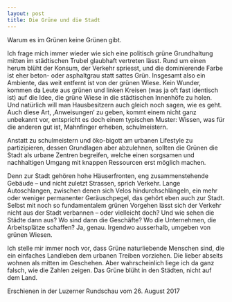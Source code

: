 ```yaml
---
layout: post
title: Die Grüne und die Stadt
---
```


Warum es im Grünen keine Grünen gibt.

Ich frage mich immer wieder wie sich eine politisch grüne Grundhaltung mitten im städtischen Trubel glaubhaft vertreten lässt. Rund um einen herum blüht der Konsum, der Verkehr spriesst, und die dominierende Farbe ist eher beton- oder asphaltgrau statt sattes Grün. Insgesamt also ein Ambiente, das weit entfernt ist von der grünen Wiese. Kein Wunder, kommen da Leute aus grünen und linken Kreisen (was ja oft fast identisch ist) auf die Idee, die grüne Wiese in die städtischen Innenhöfe zu holen. Und natürlich will man Hausbesitzern auch gleich noch sagen, wie es geht. Auch diese Art, ‚Anweisungen‘ zu geben, kommt einem nicht ganz unbekannt vor, entspricht es doch einem typischen Muster: Wissen, was für die anderen gut ist, Mahnfinger erheben, schulmeistern.

Anstatt zu schulmeistern und öko-bigott am urbanen Lifestyle zu partizipieren, dessen Grundlagen aber abzulehnen, sollten die Grünen die Stadt als urbane Zentren begreifen, welche einen sorgsamen und nachhaltigen Umgang mit knappen Ressourcen erst möglich machen. 

Denn zur Stadt gehören hohe Häuserfronten, eng zusammenstehende Gebäude – und nicht zuletzt Strassen, sprich Verkehr. Lange Autoschlangen, zwischen denen sich Velos hindurchschlängeln, ein mehr oder weniger permanenter Geräuschpegel, das gehört eben auch zur Stadt. Selbst mit noch so fundamentalem grünen Vorgehen lässt sich der Verkehr nicht aus der Stadt verbannen – oder vielleicht doch? Und wie sehen die Städte dann aus? Wo sind dann die Geschäfte? Wo die Unternehmen, die Arbeitsplätze schaffen? Ja, genau. Irgendwo ausserhalb, umgeben von grünen Wiesen.

Ich stelle mir immer noch vor, dass Grüne naturliebende Menschen sind, die ein einfaches Landleben dem urbanen Treiben vorziehen. Die lieber abseits wohnen als mitten im Geschehen. Aber wahrscheinlich liege ich da ganz falsch, wie die Zahlen zeigen. Das Grüne blüht in den Städten, nicht auf dem Land.

Erschienen in der Luzerner Rundschau vom 26. August 2017
